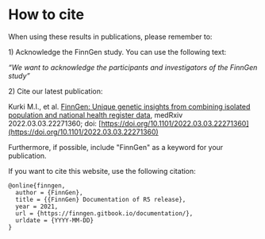 # How to cite

When using these results in publications, please remember to:

1\)    Acknowledge the FinnGen study. You can use the following text:

_“We want to acknowledge the participants and investigators of the FinnGen study”_

2\)    Cite our latest publication:

Kurki M.I., et al. [FinnGen: Unique genetic insights from combining isolated population and national  health register data](https://www.medrxiv.org/content/10.1101/2022.03.03.22271360v1), medRxiv 2022.03.03.22271360; doi: [https://doi.org/10.1101/2022.03.03.22271360](https://doi.org/10.1101/2022.03.03.22271360)

Furthermore, if possible, include "FinnGen" as a keyword for your publication.

If you want to cite this website, use the following citation:

```
@online{finngen,
  author = {FinnGen},
  title = {{FinnGen} Documentation of R5 release},
  year = 2021,
  url = {https://finngen.gitbook.io/documentation/},
  urldate = {YYYY-MM-DD}
}
```

